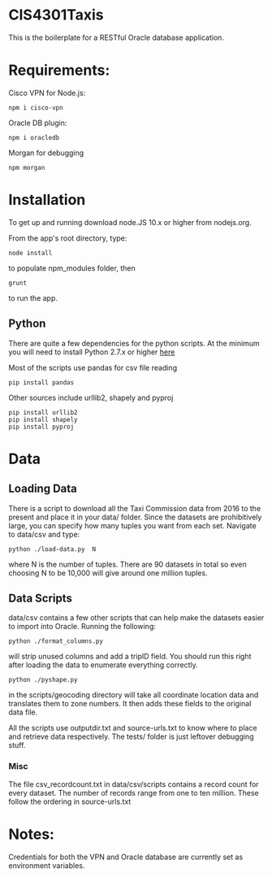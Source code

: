 # CIS4301Taxis

This is the boilerplate for a RESTful Oracle database application.

# Requirements:



Cisco VPN for Node.js:

    npm i cisco-vpn

Oracle DB plugin:

    npm i oracledb

Morgan for debugging

    npm morgan

# Installation

To get up and running download node.JS 10.x or higher from nodejs.org.

From the app's root directory, type:

    node install
   
to populate npm_modules folder, then

    grunt

to run the app.

## Python

There are quite a few dependencies for the python scripts.  At  the minimum you will need to install
Python 2.7.x or higher [here](https://www.python.org/downloads/)

Most of the scripts use pandas for csv file reading

    pip install pandas

Other sources include urllib2, shapely and pyproj

    pip install urllib2
    pip install shapely
    pip install pyproj


# Data

## Loading Data

There is a script to download all the Taxi Commission data from 2016 to the present and place it in your data/ folder.  Since the datasets are prohibitively large, you can specify how many tuples you want from each set.  Navigate to data/csv and type:

    python ./load-data.py  N
    
where N is the number of tuples.  There are 90 datasets in total so even choosing N to be 10,000 will give around one million tuples.

## Data Scripts

data/csv contains a few other scripts that can help make the datasets easier to import into Oracle.
Running the following:

    python ./format_columns.py
    
will strip unused columns and add a tripID field.  You should run this right after loading the data to enumerate 
everything correctly.

    python ./pyshape.py
    
in the scripts/geocoding directory will take all coordinate location data and translates them to zone numbers.
It then adds these fields to the original data file.

All the scripts use outputdir.txt and source-urls.txt to know where to place and retrieve data respectively.  The tests/ 
folder is just leftover debugging stuff.  

### Misc

The file csv_recordcount.txt in data/csv/scripts contains a record count for every dataset.  The number of records range from one to ten million.  These follow the ordering in source-urls.txt

# Notes:
Credentials for both the VPN and Oracle database are currently set as environment
variables.

